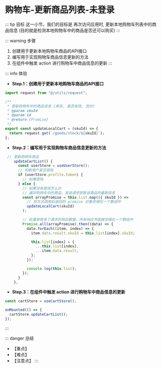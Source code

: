 # 购物车-更新商品列表-未登录

::: tip 目标
这一小节，我们的目标是 再次访问应用时, 更新本地购物车列表中的商品信息 (目的就是检测本地购物车中的商品是否还可以购买)
:::

::: warning 步骤

1. 创建用于更新本地购物车商品的API接口
2. 编写用于实现购物车商品信息更新的方法
3. 在组件中触发 action 进行购物车中商品信息的更新
:::

::: info 体验

* **Step.1：创建用于更新本地购物车商品的API接口**

```js
import request from "@/utils/request";

/**
 * 更新购物车中的商品信息 (库存, 是否有效, 现价)
 * @param skuId
 * @param id
 * @return {Promise}
 */
export const updateLocalCart = (skuId) => {
  return request.get(`/goods/stock/${skuId}`);
};

```

* **Step.2：编写用于实现购物车商品信息更新的方法**

```js
 // 更新购物车商品
    updateCartList() {
      const userStore = useUserStore();
      // 判断用户是否登陆
      if (userStore.profile.token) {
        // 如果登陆
      } else {
        // 如果没有登陆怎么办
        // 遍历购物车中的商品，发送请求获取该商品的最新信息
        const arrayPromise = this.list.map(({ skuId }) =>
          // 将方法调用后返回的 promise 对象存储在一个数组中
          updateLocalCart(skuId)
        );

        // 批量获取多个请求的响应数据，所有响应书就被存储在一个数组中
        Promise.all(arrayPromise).then((data) => {
          data.forEach((item, index) => {
            item.data.result.skuId = this.list[index].skuId;

            this.list[index] = {
              ...this.list[index],
              ...item.data.result,
            };
          });

          console.log(this.list);
        });
      }
    },
```

* **Step.3：在组件中触发 action 进行购物车中商品信息的更新**

```js
const cartStore = useCartStore();

onMounted(() => {
  cartStore.updateCartList();
});
```

:::

::: danger 总结

* 【重点】
* 【难点】
* 【注意点】
:::
